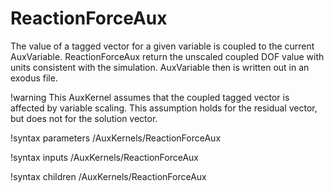 # ReactionForceAux

The value of a tagged vector for a given variable is coupled to
the current AuxVariable. ReactionForceAux return the unscaled coupled DOF value with units consistent with the simulation.
AuxVariable then is written out in an exodus file.

!warning
This AuxKernel assumes that the coupled tagged vector is affected by variable scaling. This assumption holds for the residual vector, but does not for the solution vector.

!syntax parameters /AuxKernels/ReactionForceAux

!syntax inputs /AuxKernels/ReactionForceAux

!syntax children /AuxKernels/ReactionForceAux
